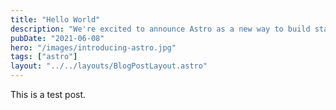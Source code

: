 ```yaml
---
title: "Hello World"
description: "We're excited to announce Astro as a new way to build static websites and deliver lightning-fast performance without sacrificing a modern developer experience."
pubDate: "2021-06-08"
hero: "/images/introducing-astro.jpg"
tags: ["astro"]
layout: "../../layouts/BlogPostLayout.astro"
---
```


This is a test post. 
